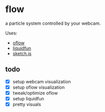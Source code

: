 # flow

a particle system controlled by your webcam.

Uses:

- [oflow](https://github.com/anvaka/oflow)
- [liquidfun](https://github.com/google/liquidfun)
- [sketch.js](https://github.com/soulwire/sketch.js)

## todo

- [x] setup webcam visualization
- [x] setup oflow visualization
- [x] tweak/optimize oflow
- [x] setup liquidfun
- [x] pretty visuals

